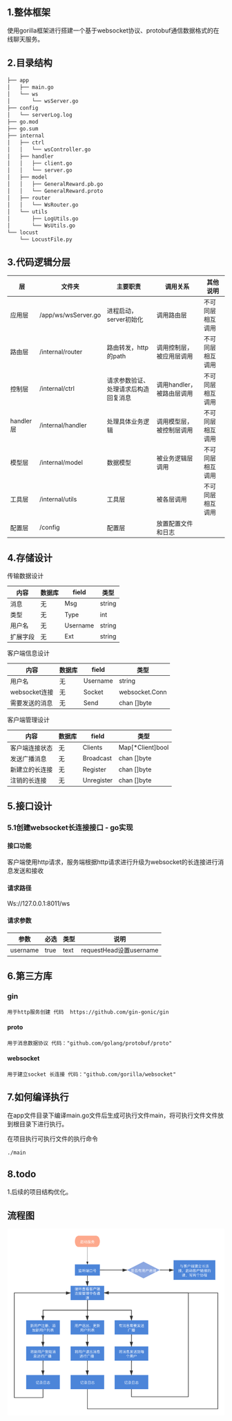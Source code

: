 ## 1.整体框架

使用gorilla框架进行搭建一个基于websocket协议、protobuf通信数据格式的在线聊天服务。

## 2.目录结构

```
├── app
│   ├── main.go
│   └── ws
│       └── wsServer.go
├── config
│   └── serverLog.log
├── go.mod
├── go.sum
├── internal
│   ├── ctrl
│   │   └── wsController.go
│   ├── handler
│   │   ├── client.go
│   │   └── server.go
│   ├── model
│   │   ├── GeneralReward.pb.go
│   │   └── GeneralReward.proto
│   ├── router
│   │   └── WsRouter.go
│   └── utils
│       ├── LogUtils.go
│       └── WsUtils.go
└── locust
    └── LocustFile.py
```



## 3.代码逻辑分层

| 层        | 文件夹              | 主要职责                             | 调用关系                  | 其他说明         |
| --------- | ------------------- | ------------------------------------ | ------------------------- | ---------------- |
| 应用层    | /app/ws/wsServer.go | 进程启动，server初始化               | 调用路由层                | 不可同层相互调用 |
| 路由层    | /internal/router    | 路由转发，http的path                 | 调用控制层，被应用层调用  | 不可同层相互调用 |
| 控制层    | /internal/ctrl      | 请求参数验证、处理请求后构造回复消息 | 调用handler，被路由层调用 | 不可同层相互调用 |
| handler层 | /internal/handler   | 处理具体业务逻辑                     | 调用模型层，被控制层调用  | 不可同层相互调用 |
| 模型层    | /internal/model     | 数据模型                             | 被业务逻辑层调用          | 不可同层相互调用 |
| 工具层    | /internal/utils     | 工具层                               | 被各层调用                | 不可同层相互调用 |
| 配置层    | /config             | 配置层                               | 放置配置文件和日志        |                  |

## 4.存储设计

传输数据设计

| 内容     | 数据库 | field    | 类型   |
| -------- | ------ | -------- | ------ |
| 消息     | 无     | Msg      | string |
| 类型     | 无     | Type     | int    |
| 用户名   | 无     | Username | string |
| 扩展字段 | 无     | Ext      | string |

客户端信息设计

| 内容           | 数据库 | field    | 类型           |
| -------------- | ------ | -------- | -------------- |
| 用户名         | 无     | Username | string         |
| websocket连接  | 无     | Socket   | websocket.Conn |
| 需要发送的消息 | 无     | Send     | chan []byte    |

客户端管理设计

| 内容           | 数据库 | field      | 类型             |
| -------------- | ------ | ---------- | ---------------- |
| 客户端连接状态 | 无     | Clients    | Map[*Client]bool |
| 发送广播消息   | 无     | Broadcast  | chan []byte      |
| 新建立的长连接 | 无     | Register   | chan []byte      |
| 注销的长连接   | 无     | Unregister | chan []byte      |



## 5.接口设计

### 5.1创建websocket长连接接口 - go实现

#### 接口功能

客户端使用http请求，服务端根据http请求进行升级为websocket的长连接进行消息发送和接收



#### 请求路径

Ws://127.0.0.1:8011/ws

#### 请求参数

| 参数     | 必选 | 类型 | 说明                    |
| -------- | ---- | ---- | ----------------------- |
| username | true | text | requestHead设置username |





## 6.第三方库

### gin

```
用于http服务创建 代码  https://github.com/gin-gonic/gin
```

#### proto

```
用于消息数据协议 代码："github.com/golang/protobuf/proto"
```

#### websocket

```
用于建立socket 长连接 代码："github.com/gorilla/websocket"
```



## 7.如何编译执行

在app文件目录下编译main.go文件后生成可执行文件main，将可执行文件文件放到根目录下进行执行。

在项目执行可执行文件的执行命令

```sh
./main
```



## 8.todo

1.后续的项目结构优化。

## 流程图

![第五题](第五题.png)



